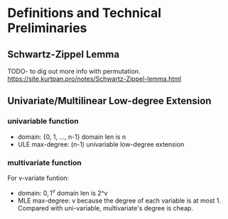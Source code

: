 # Definitions and Technical Preliminaries



## Schwartz-Zippel Lemma
TODO- to dig out more info with permutation.
https://site.kurtpan.pro/notes/Schwartz-Zippel-lemma.html


## Univariate/Multilinear Low-degree Extension

### univariable function
* domain: {0, 1, ..., n-1}
  domain len is n
* ULE max-degree: (n-1)
  univariable low-degree extension


### multivariate function
For v-variate funtion:
* domain: ${0,1}^v$
    domain len is 2^v
* MLE max-degree: v
    because the degree of each variable is at most 1.
    Compared with uni-variable, multivariate's degree is cheap.

